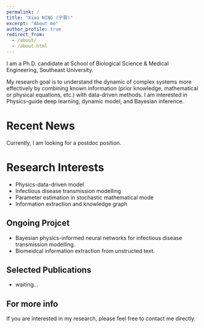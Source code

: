 ```yaml
---
permalink: /
title: "Xiao NING (宁霄)"
excerpt: "About me"
author_profile: true
redirect_from: 
  - /about/
  - /about.html
---
```


I am a Ph.D. candidate at School of Biological Science & Medical Engineering, Southeast University.
<!-- Prior to that, I received my Ph.D. Degree from University of Munich in 2022, advised by xxx. -->
My research goal is to understand the dynamic of complex systems more effectively by combining known information (prior knowledge, mathematical or physical equations, etc.) with data-driven methods.
I am interested in Physics-guide deep learning, dynamic model, and Bayesian inference.

Recent News
======
Currently, I am looking for a postdoc position.

Research Interests
======
* Physics-data-driven model
* Infectious disease transmission modelling
* Parameter estimation in stochastic mathematical mode
* Information extraction and knowledge graph

Ongoing Projcet
------
* Bayesian physics-informed neural networks for infectious disease transmission modelling.
* Biomeidcal information extraction from unstructed text.

Selected Publications
------
* waiting...

For more info
------
If you are interested in my research, please feel free to contact me directly.

